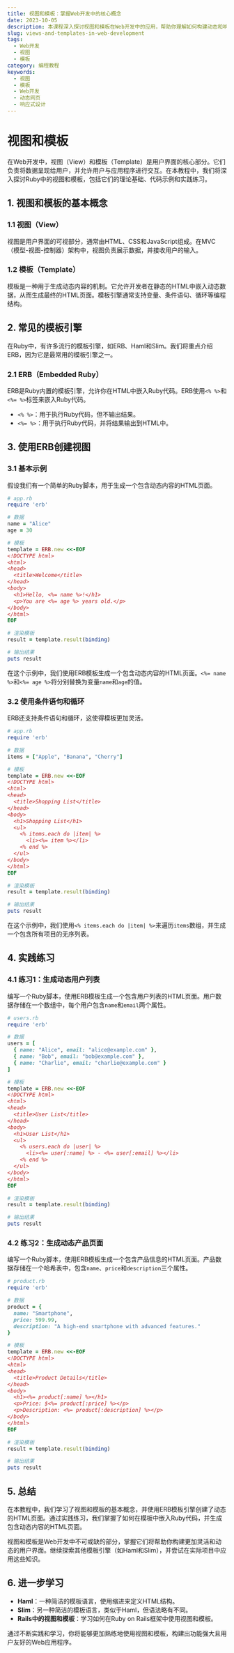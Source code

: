 ```yaml
---
title: 视图和模板：掌握Web开发中的核心概念
date: 2023-10-05
description: 本课程深入探讨视图和模板在Web开发中的应用，帮助你理解如何构建动态和响应式的网页。
slug: views-and-templates-in-web-development
tags:
  - Web开发
  - 视图
  - 模板
category: 编程教程
keywords:
  - 视图
  - 模板
  - Web开发
  - 动态网页
  - 响应式设计
---
```


# 视图和模板

在Web开发中，视图（View）和模板（Template）是用户界面的核心部分。它们负责将数据呈现给用户，并允许用户与应用程序进行交互。在本教程中，我们将深入探讨Ruby中的视图和模板，包括它们的理论基础、代码示例和实践练习。

## 1. 视图和模板的基本概念

### 1.1 视图（View）
视图是用户界面的可视部分，通常由HTML、CSS和JavaScript组成。在MVC（模型-视图-控制器）架构中，视图负责展示数据，并接收用户的输入。

### 1.2 模板（Template）
模板是一种用于生成动态内容的机制。它允许开发者在静态的HTML中嵌入动态数据，从而生成最终的HTML页面。模板引擎通常支持变量、条件语句、循环等编程结构。

## 2. 常见的模板引擎

在Ruby中，有许多流行的模板引擎，如ERB、Haml和Slim。我们将重点介绍ERB，因为它是最常用的模板引擎之一。

### 2.1 ERB（Embedded Ruby）
ERB是Ruby内置的模板引擎，允许你在HTML中嵌入Ruby代码。ERB使用`<% %>`和`<%= %>`标签来嵌入Ruby代码。

- `<% %>`：用于执行Ruby代码，但不输出结果。
- `<%= %>`：用于执行Ruby代码，并将结果输出到HTML中。

## 3. 使用ERB创建视图

### 3.1 基本示例

假设我们有一个简单的Ruby脚本，用于生成一个包含动态内容的HTML页面。

```ruby
# app.rb
require 'erb'

# 数据
name = "Alice"
age = 30

# 模板
template = ERB.new <<-EOF
<!DOCTYPE html>
<html>
<head>
  <title>Welcome</title>
</head>
<body>
  <h1>Hello, <%= name %>!</h1>
  <p>You are <%= age %> years old.</p>
</body>
</html>
EOF

# 渲染模板
result = template.result(binding)

# 输出结果
puts result
```

在这个示例中，我们使用ERB模板生成一个包含动态内容的HTML页面。`<%= name %>`和`<%= age %>`将分别替换为变量`name`和`age`的值。

### 3.2 使用条件语句和循环

ERB还支持条件语句和循环，这使得模板更加灵活。

```ruby
# app.rb
require 'erb'

# 数据
items = ["Apple", "Banana", "Cherry"]

# 模板
template = ERB.new <<-EOF
<!DOCTYPE html>
<html>
<head>
  <title>Shopping List</title>
</head>
<body>
  <h1>Shopping List</h1>
  <ul>
    <% items.each do |item| %>
      <li><%= item %></li>
    <% end %>
  </ul>
</body>
</html>
EOF

# 渲染模板
result = template.result(binding)

# 输出结果
puts result
```

在这个示例中，我们使用`<% items.each do |item| %>`来遍历`items`数组，并生成一个包含所有项目的无序列表。

## 4. 实践练习

### 4.1 练习1：生成动态用户列表

编写一个Ruby脚本，使用ERB模板生成一个包含用户列表的HTML页面。用户数据存储在一个数组中，每个用户包含`name`和`email`两个属性。

```ruby
# users.rb
require 'erb'

# 数据
users = [
  { name: "Alice", email: "alice@example.com" },
  { name: "Bob", email: "bob@example.com" },
  { name: "Charlie", email: "charlie@example.com" }
]

# 模板
template = ERB.new <<-EOF
<!DOCTYPE html>
<html>
<head>
  <title>User List</title>
</head>
<body>
  <h1>User List</h1>
  <ul>
    <% users.each do |user| %>
      <li><%= user[:name] %> - <%= user[:email] %></li>
    <% end %>
  </ul>
</body>
</html>
EOF

# 渲染模板
result = template.result(binding)

# 输出结果
puts result
```

### 4.2 练习2：生成动态产品页面

编写一个Ruby脚本，使用ERB模板生成一个包含产品信息的HTML页面。产品数据存储在一个哈希表中，包含`name`、`price`和`description`三个属性。

```ruby
# product.rb
require 'erb'

# 数据
product = {
  name: "Smartphone",
  price: 599.99,
  description: "A high-end smartphone with advanced features."
}

# 模板
template = ERB.new <<-EOF
<!DOCTYPE html>
<html>
<head>
  <title>Product Details</title>
</head>
<body>
  <h1><%= product[:name] %></h1>
  <p>Price: $<%= product[:price] %></p>
  <p>Description: <%= product[:description] %></p>
</body>
</html>
EOF

# 渲染模板
result = template.result(binding)

# 输出结果
puts result
```

## 5. 总结

在本教程中，我们学习了视图和模板的基本概念，并使用ERB模板引擎创建了动态的HTML页面。通过实践练习，我们掌握了如何在模板中嵌入Ruby代码，并生成包含动态内容的HTML页面。

视图和模板是Web开发中不可或缺的部分，掌握它们将帮助你构建更加灵活和动态的用户界面。继续探索其他模板引擎（如Haml和Slim），并尝试在实际项目中应用这些知识。

## 6. 进一步学习

- **Haml**：一种简洁的模板语言，使用缩进来定义HTML结构。
- **Slim**：另一种简洁的模板语言，类似于Haml，但语法略有不同。
- **Rails中的视图和模板**：学习如何在Ruby on Rails框架中使用视图和模板。

通过不断实践和学习，你将能够更加熟练地使用视图和模板，构建出功能强大且用户友好的Web应用程序。